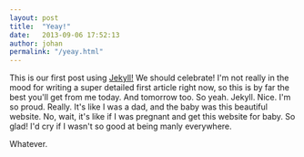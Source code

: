 ```yaml
---
layout: post
title:  "Yeay!"
date:   2013-09-06 17:52:13
author: johan
permalink: "/yeay.html"
---
```


This is our first post using [Jekyll!](http://jekyllrb.com/) We should celebrate! I'm not really in the mood for writing a super detailed first article right now, so this is by far the best you'll get from me today. And tomorrow too. So yeah. Jekyll. Nice. I'm so proud. Really. It's like I was a dad, and the baby was this beautiful website. No, wait, it's like if I was pregnant and get this website for baby. So glad! I'd cry if I wasn't so good at being manly everywhere.


Whatever.